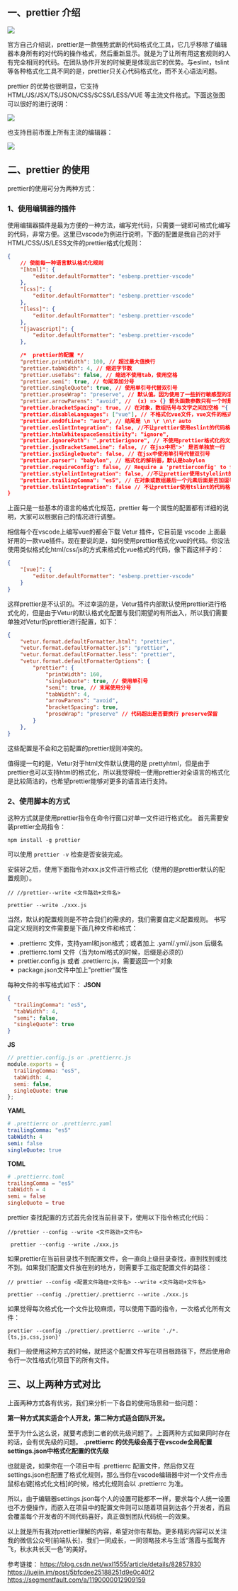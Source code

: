 ## 一、prettier 介绍

![](https://img2018.cnblogs.com/blog/754332/201904/754332-20190428182334244-209554527.png)



官方自己介绍说，prettier是一款强势武断的代码格式化工具，它几乎移除了编辑器本身所有的对代码的操作格式，然后重新显示。就是为了让所有用这套规则的人有完全相同的代码。在团队协作开发的时候更是体现出它的优势。与eslint，tslint等各种格式化工具不同的是，prettier只关心代码格式化，而不关心语法问题。

prettier 的优势也很明显，它支持 HTML/JS/JSX/TS/JSON/CSS/SCSS/LESS/VUE 等主流文件格式。下面这张图可以很好的进行说明：

![](https://img2018.cnblogs.com/blog/754332/201904/754332-20190428182351097-35076144.png)



也支持目前市面上所有主流的编辑器：

![](https://img2018.cnblogs.com/blog/754332/201904/754332-20190428182400205-1326611116.png)




## 二、prettier 的使用

prettier的使用可分为两种方式：

### 1、使用编辑器的插件
使用编辑器插件是最为方便的一种方法，编写完代码，只需要一键即可格式化编写的代码，非常方便。这里已vscode为例进行说明，下面的配置是我自己的对于HTML/CSS/JS/LESS文件的prettier格式化规则：

```json
{
    // 使能每一种语言默认格式化规则
    "[html]": {
        "editor.defaultFormatter": "esbenp.prettier-vscode"
    },
    "[css]": {
        "editor.defaultFormatter": "esbenp.prettier-vscode"
    },
    "[less]": {
        "editor.defaultFormatter": "esbenp.prettier-vscode"
    },
    "[javascript]": {
        "editor.defaultFormatter": "esbenp.prettier-vscode"
    },
    
    /*  prettier的配置 */
    "prettier.printWidth": 100, // 超过最大值换行
    "prettier.tabWidth": 4, // 缩进字节数
    "prettier.useTabs": false, // 缩进不使用tab，使用空格
    "prettier.semi": true, // 句尾添加分号
    "prettier.singleQuote": true, // 使用单引号代替双引号
    "prettier.proseWrap": "preserve", // 默认值。因为使用了一些折行敏感型的渲染器（如GitHub comment）而按照markdown文本样式进行折行
    "prettier.arrowParens": "avoid", //  (x) => {} 箭头函数参数只有一个时是否要有小括号。avoid：省略括号
    "prettier.bracketSpacing": true, // 在对象，数组括号与文字之间加空格 "{ foo: bar }"
    "prettier.disableLanguages": ["vue"], // 不格式化vue文件，vue文件的格式化单独设置
    "prettier.endOfLine": "auto", // 结尾是 \n \r \n\r auto
    "prettier.eslintIntegration": false, //不让prettier使用eslint的代码格式进行校验
    "prettier.htmlWhitespaceSensitivity": "ignore",
    "prettier.ignorePath": ".prettierignore", // 不使用prettier格式化的文件填写在项目的.prettierignore文件中
    "prettier.jsxBracketSameLine": false, // 在jsx中把'>' 是否单独放一行
    "prettier.jsxSingleQuote": false, // 在jsx中使用单引号代替双引号
    "prettier.parser": "babylon", // 格式化的解析器，默认是babylon
    "prettier.requireConfig": false, // Require a 'prettierconfig' to format prettier
    "prettier.stylelintIntegration": false, //不让prettier使用stylelint的代码格式进行校验
    "prettier.trailingComma": "es5", // 在对象或数组最后一个元素后面是否加逗号（在ES5中加尾逗号）
    "prettier.tslintIntegration": false // 不让prettier使用tslint的代码格式进行校验
}
```

上面只是一些基本的语言的格式化规范，prettier 每一个属性的配置都有详细的说明，大家可以根据自己的情况进行调整。

相信每个在vscode上编写vue的都会下载 Vetur 插件，它目前是 vscode 上面最好用的一款vue插件。现在要说的是，如何使用prettier格式化vue的代码。你没法使用类似格式化html/css/js的方式来格式化vue格式的代码，像下面这样子的：
```json
{
    "[vue]": {
        "editor.defaultFormatter": "esbenp.prettier-vscode"
    }
}
```
这样prettier是不认识的。不过幸运的是，Vetur插件内部默认使用prettier进行格式化的，但是由于Vetur的默认格式化配置与我们期望的有所出入，所以我们需要单独对Vetur的prettier进行配置，如下：
```json
{
    "vetur.format.defaultFormatter.html": "prettier",
    "vetur.format.defaultFormatter.js": "prettier",
    "vetur.format.defaultFormatter.less": "prettier",
    "vetur.format.defaultFormatterOptions": {
        "prettier": {
            "printWidth": 160,
            "singleQuote": true, // 使用单引号
            "semi": true, // 末尾使用分号
            "tabWidth": 4,
            "arrowParens": "avoid",
            "bracketSpacing": true,
            "proseWrap": "preserve" // 代码超出是否要换行 preserve保留
        }
    },
}
```
这些配置是不会和之前配置的prettier规则冲突的。

值得提一句的是，Vetur对于html文件默认使用的是 prettyhtml，但是由于prettier也可以支持html的格式化，所以我觉得统一使用prettier对全语言的格式化是比较简洁的，也希望prettier能够对更多的语言进行支持。




### 2、使用脚本的方式
这种方式就是使用prettier指令在命令行窗口对单一文件进行格式化。
首先需要安装prettier全局指令：
```
npm install -g prettier
```
可以使用 `prettier -v` 检查是否安装完成。

安装好之后，使用下面指令对xxx.js文件进行格式化（使用的是prettier默认的配置规则）。
```
// //prettier--write <文件路劲+文件名>

prettier --write ./xxx.js
```

当然，默认的配置规则是不符合我们的需求的，我们需要自定义配置规则。
书写自定义规则的文件需要是下面几种文件和格式：
- .prettierrc 文件，支持yaml和json格式；或者加上 .yaml/.yml/.json 后缀名
- .prettierrc.toml 文件（当为toml格式的时候，后缀是必须的）
- prettier.config.js 或者 .prettierrc.js，需要返回一个对象
- package.json文件中加上"prettier"属性

每种文件的书写格式如下：
**JSON**
```json
{
  "trailingComma": "es5",
  "tabWidth": 4,
  "semi": false,
  "singleQuote": true
}
```

**JS**
```js
// prettier.config.js or .prettierrc.js
module.exports = {
  trailingComma: "es5",
  tabWidth: 4,
  semi: false,
  singleQuote: true
};
```

**YAML**
```yaml
# .prettierrc or .prettierrc.yaml
trailingComma: "es5"
tabWidth: 4
semi: false
singleQuote: true
```

**TOML**
```toml
# .prettierrc.toml
trailingComma = "es5"
tabWidth = 4
semi = false
singleQuote = true
```

prettier 查找配置的方式首先会找当前目录下，使用以下指令格式化代码：
```
//prettier --config --write <文件路劲+文件名>

 prettier --config --write ./xxx,js
```
如果prettier在当前目录找不到配置文件，会一直向上级目录查找，直到找到或找不到。如果我们配置文件放在别的地方，则需要手工指定配置文件的路径：
```
// prettier --config <配置文件路径+文件名> --write <文件路劲+文件名>

prettier --config ./prettier/.prettierrc --write ./xxx.js
```

如果觉得每次格式化一个文件比较麻烦，可以使用下面的指令，一次格式化所有文件：
```
prettier --config ./prettier/.prettierrc --write './*.{ts,js,css,json}'
```
我们一般使用这种方式的时候，就把这个配置文件写在项目根路径下，然后使用命令行一次性格式化项目下的所有文件。


## 三、以上两种方式对比

上面两种方式各有优劣，我们来分析一下各自的使用场景和一些问题：

**第一种方式其实适合个人开发，第二种方式适合团队开发。**

至于为什么这么说，就要考虑到二者的优先级问题了。上面两种方式如果同时存在的话，会有优先级的问题。
**.prettierrc 的优先级会高于在vscode全局配置settings.json中格式化配置的优先级**

也就是说，如果你在一个项目中有 .prettierrc 配置文件，然后你又在settings.json也配置了格式化规则，那么当你在vscode编辑器中对一个文件点击鼠标右键[格式化文档]的时候，格式化规则会以 .prettierrc 为准。

所以，由于编辑器settings.json每个人的设置可能都不一样，要求每个人统一设置也不方便操作，而嵌入在项目中的配置文件则可以随着项目到达各个开发者，而且会覆盖每个开发者的不同代码喜好，真正做到团队代码统一的效果。



以上就是所有我对prettier理解的内容，希望对你有帮助。更多精彩内容可以关注我的微信公众号[前端队长]，我们一同成长，一同领略技术与生活“落霞与孤鹜齐飞，秋水共长天一色”的美好。


参考链接：
https://blog.csdn.net/wxl1555/article/details/82857830
https://juejin.im/post/5bfcdee25188251d9e0c40f2
https://segmentfault.com/a/1190000012909159